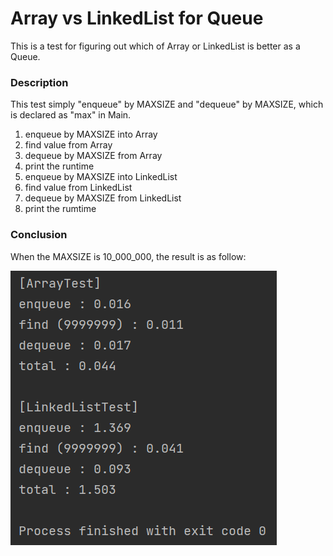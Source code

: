 # Array vs LinkedList for Queue
This is a test for figuring out which of Array or LinkedList is better as a Queue.

### Description
This test simply "enqueue" by MAXSIZE and "dequeue" by MAXSIZE, which is declared as "max" in Main.
1. enqueue by MAXSIZE into Array
2. find value from Array
3. dequeue by MAXSIZE from Array
4. print the runtime
5. enqueue by MAXSIZE into LinkedList
6. find value from LinkedList
7. dequeue by MAXSIZE from LinkedList
8. print the rumtime

### Conclusion
When the MAXSIZE is 10_000_000, the result is as follow:

![capture](/Array_vs_LinkedList_for_Queue/image/capture.PNG)
